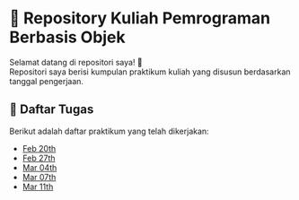 # 📂 Repository Kuliah Pemrograman Berbasis Objek

Selamat datang di repositori saya! 🎉  
Repositori saya berisi kumpulan praktikum kuliah yang disusun berdasarkan tanggal pengerjaan.  

## 📅 Daftar Tugas  
Berikut adalah daftar praktikum yang telah dikerjakan:
- [Feb 20th](./Feb_20th/)
- [Feb 27th](./Feb_27th/)
- [Mar 04th](./Mar_04th/)
- [Mar 07th](./Mar_07th/)
- [Mar 11th](./Mar_11st/)
